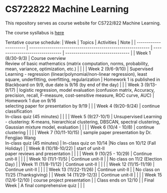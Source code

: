 # CS722822 Machine Learning
This repository serves as course website for CS722/822 Machine Learning.

The course sysllabus is [here](https://github.com/fengjiaowang7/CS722822/blob/main/CS722_822_syllabus_new.pdf)

Tentative course schedule:
| Week                   | Topics                                                       | Activities | Note                             |
| ---------------------- | ------------------------------------------------------------ | -------------------------------- | -------------------------------- |
| Week 1 (8/30-9/3)      | Course overview<br>Review of basic mathematics (matrix computation, norms, probability, mean, variance, optimization, etc.) |                                  | |
| Week 2 (9/6-9/10)      | Supervised Learning - regression (linear/polynomial/non-linear regression), least square, underfitting, overfitting, regularization |  Homework 1 is published in Blackboard on 9/9, due date is 9/16 (by end of the day)                                | |
| Week 3 (9/13-9/17)     | logistic regression, model evaluation (confusion matrix, Accuracy, precision, recall, F-measure, cost-sensitive measure, ROC curve, AUC)                                      |  Homework 1 due on 9/16 <br />  selecting paper for presentation by 9/19                                | |
| Week 4 (9/20-9/24)     | continue classification<br>In-class quiz (45 minutes)        |                                  | |
| Week 5 (9/27-10/1)     | Unsupervised Learning - clustering: K-means, hierarchical clustering, DBSCAN, spectral clustering, Gaussian mixture model, evaluation |                                  | |
| Week 6 (10/4 - 10/8)   | continue clustering                                          |                                  | |
| Week 7 (10/11-10/15)   | sample paper presentation by Dr. Fengjiao Wang<br>In-class quiz (45 minutes)            | In-class quiz on 10/14 |No class on 10/12 (Fall Holiday)  |
| Week 8 (10/18-10/22)   | start of unit-II<br>paper reviews and presentation           |                                  | |
| Week 9 (10/25 - 10/29) | Continue unit-II                                             |                                  | |
| Week 10 (11/1-11/5)    | Continue unit-II                                             |   | No class on 11/2 (Election Day) |
| Week 11 (11/8-11/12)   | Continue unit-II                                             |                                  | |
| Week 12 (11/15-11/19)  | Continue unit-II                                             |                                  | |
| Week 13 (11/22-11/26)  | Continue unit-II                                             |  | No class on 11/25 (Thanksgiving) |
| Week 14 (11/29-12/3)   | Continue unit-II                                             |                                  | |
| Week 15 (12/6-12/10)   | course project presentation                                  |               | Class ends on 12/10 |
| Final Week             | A final comprehensive quiz                                   |                                  | |

